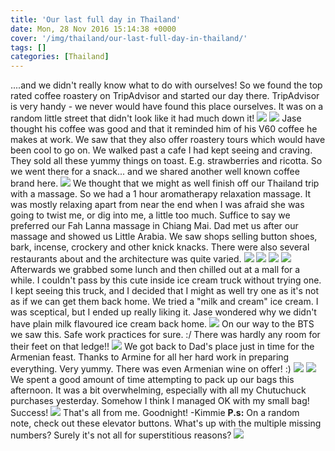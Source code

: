 ```yaml
---
title: 'Our last full day in Thailand'
date: Mon, 28 Nov 2016 15:14:38 +0000
cover: '/img/thailand/our-last-full-day-in-thailand/'
tags: []
categories: [Thailand]
---
```


....and we didn't really know what to do with ourselves! So we found the top rated coffee roastery on TripAdvisor and started our day there. TripAdvisor is very handy - we never would have found this place ourselves. It was on a random little street that didn't look like it had much down it! [![](http://jovialdragon.files.wordpress.com/2016/11/wp-image-1900752864jpg.jpg)](http://jovialdragon.files.wordpress.com/2016/11/wp-image-1900752864jpg.jpg) [![](http://jovialdragon.files.wordpress.com/2016/11/wp-image-1604020642jpg.jpg)](http://jovialdragon.files.wordpress.com/2016/11/wp-image-1604020642jpg.jpg) Jase thought his coffee was good and that it reminded him of his V60 coffee he makes at work. We saw that they also offer roastery tours which would have been cool to go on. We walked past a cafe I had kept seeing and craving. They sold all these yummy things on toast. E.g. strawberries and ricotta. So we went there for a snack... and we shared another well known coffee brand here. [![](http://jovialdragon.files.wordpress.com/2016/11/wp-image-2091174005jpg.jpg)](http://jovialdragon.files.wordpress.com/2016/11/wp-image-2091174005jpg.jpg) We thought that we might as well finish off our Thailand trip with a massage. So we had a 1 hour aromatherapy relaxation massage. It was mostly relaxing apart from near the end when I was afraid she was going to twist me, or dig into me, a little too much. Suffice to say we preferred our Fah Lanna massage in Chiang Mai. Dad met us after our massage and showed us Little Arabia. We saw shops selling button shoes, bark, incense, crockery and other knick knacks. There were also several restaurants about and the architecture was quite varied. [![](http://jovialdragon.files.wordpress.com/2016/11/wp-image-23153580jpg.jpg)](http://jovialdragon.files.wordpress.com/2016/11/wp-image-23153580jpg.jpg) [![](http://jovialdragon.files.wordpress.com/2016/11/wp-image-1698944017jpg.jpg)](http://jovialdragon.files.wordpress.com/2016/11/wp-image-1698944017jpg.jpg) [![](http://jovialdragon.files.wordpress.com/2016/11/wp-image-1504275662jpg.jpg)](http://jovialdragon.files.wordpress.com/2016/11/wp-image-1504275662jpg.jpg) [![](http://jovialdragon.files.wordpress.com/2016/11/wp-image-690633559jpg.jpg)](http://jovialdragon.files.wordpress.com/2016/11/wp-image-690633559jpg.jpg) Afterwards we grabbed some lunch and then chilled out at a mall for a while. I couldn't pass by this cute inside ice cream truck without trying one. I kept seeing this truck, and I decided that I might as well try one as it's not as if we can get them back home. We tried a "milk and cream" ice cream. I was sceptical, but I ended up really liking it. Jase wondered why we didn't have plain milk flavoured ice cream back home. [![](http://jovialdragon.files.wordpress.com/2016/11/wp-image-1740307330jpg.jpg)](http://jovialdragon.files.wordpress.com/2016/11/wp-image-1740307330jpg.jpg) On our way to the BTS we saw this. Safe work practices for sure. :/ There was hardly any room for their feet on that ledge!! [![](http://jovialdragon.files.wordpress.com/2016/11/wp-image-2067953668jpg.jpg)](http://jovialdragon.files.wordpress.com/2016/11/wp-image-2067953668jpg.jpg) We got back to Dad's place just in time for the Armenian feast. Thanks to Armine for all her hard work in preparing everything. Very yummy. There was even Armenian wine on offer! :) [![](http://jovialdragon.files.wordpress.com/2016/11/wp-image-1337198532jpg.jpg)](http://jovialdragon.files.wordpress.com/2016/11/wp-image-1337198532jpg.jpg) [![](http://jovialdragon.files.wordpress.com/2016/11/wp-image-87538678jpg.jpg)](http://jovialdragon.files.wordpress.com/2016/11/wp-image-87538678jpg.jpg) We spent a good amount of time attempting to pack up our bags this afternoon. It was a bit overwhelming, especially with all my Chutuchuck purchases yesterday. Somehow I think I managed OK with my small bag! Success! [![](http://jovialdragon.files.wordpress.com/2016/11/wp-image-1908238986jpg.jpg)](http://jovialdragon.files.wordpress.com/2016/11/wp-image-1908238986jpg.jpg) That's all from me. Goodnight! -Kimmie **P.s:** On a random note, check out these elevator buttons. What's up with the multiple missing numbers? Surely it's not all for superstitious reasons? [![](http://jovialdragon.files.wordpress.com/2016/11/wp-image-612229844jpg.jpg)](http://jovialdragon.files.wordpress.com/2016/11/wp-image-612229844jpg.jpg)